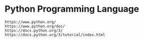 # Python Programming Language

	https://www.python.org/
	https://www.python.org/doc/
	https://docs.python.org/3/
	https://docs.python.org/3/tutorial/index.html
	
	
	
	